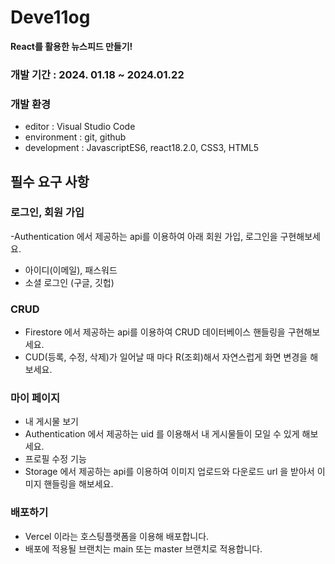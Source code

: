 # Deve11og
**React를 활용한 뉴스피드 만들기!**

### 개발 기간 : 2024. 01.18 ~ 2024.01.22

### 개발 환경
- editor : Visual Studio Code
- environment : git, github
- development : JavascriptES6, react18.2.0, CSS3, HTML5

## 필수 요구 사항

### 로그인, 회원 가입
-Authentication 에서 제공하는 api를 이용하여 아래 회원 가입, 로그인을 구현해보세요.
- 아이디(이메일), 패스워드
- 소셜 로그인 (구글, 깃헙)

### CRUD
- Firestore 에서 제공하는 api를 이용하여 CRUD 데이터베이스 핸들링을 구현해보세요.
- CUD(등록, 수정, 삭제)가 일어날 때 마다 R(조회)해서 자연스럽게 화면 변경을 해보세요.

### 마이 페이지
- 내 게시물 보기
- Authentication 에서 제공하는 uid 를 이용해서 내 게시물들이 모일 수 있게 해보세요.
- 프로필 수정 기능
- Storage 에서 제공하는 api를 이용하여 이미지 업로드와 다운로드 url 을 받아서 이미지 핸들링을 해보세요.

### 배포하기
- Vercel 이라는 호스팅플랫폼을 이용해 배포합니다.
- 배포에 적용될 브랜치는 main 또는 master 브랜치로 적용합니다.


